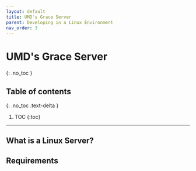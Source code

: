 ```yaml
---
layout: default
title: UMD's Grace Server
parent: Developing in a Linux Environment
nav_order: 3
---
```


# UMD's Grace Server
{: .no_toc }

## Table of contents
{: .no_toc .text-delta }

1. TOC
{:toc}

---

## What is a Linux Server?

## Requirements